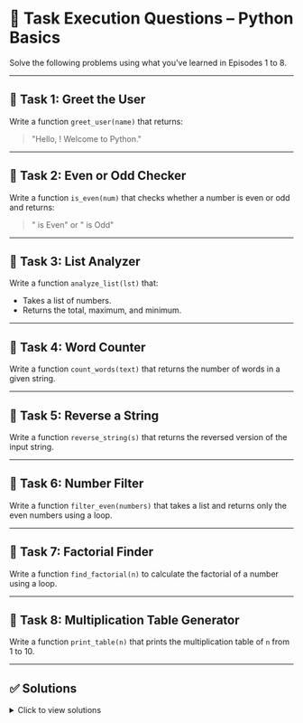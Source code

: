 # 🧪 Task Execution Questions – Python Basics

Solve the following problems using what you've learned in Episodes 1 to 8.

---

## 🔸 Task 1: Greet the User
Write a function `greet_user(name)` that returns:
> "Hello, <name>! Welcome to Python."

---

## 🔸 Task 2: Even or Odd Checker
Write a function `is_even(num)` that checks whether a number is even or odd and returns:
> "<num> is Even" or "<num> is Odd"

---

## 🔸 Task 3: List Analyzer
Write a function `analyze_list(lst)` that:
- Takes a list of numbers.
- Returns the total, maximum, and minimum.

---

## 🔸 Task 4: Word Counter
Write a function `count_words(text)` that returns the number of words in a given string.

---

## 🔸 Task 5: Reverse a String
Write a function `reverse_string(s)` that returns the reversed version of the input string.

---

## 🔸 Task 6: Number Filter
Write a function `filter_even(numbers)` that takes a list and returns only the even numbers using a loop.

---

## 🔸 Task 7: Factorial Finder
Write a function `find_factorial(n)` to calculate the factorial of a number using a loop.

---

## 🔸 Task 8: Multiplication Table Generator
Write a function `print_table(n)` that prints the multiplication table of `n` from 1 to 10.

---

## ✅ Solutions

<details>
<summary>Click to view solutions</summary>

```python
# Task 1
def greet_user(name):
    return f"Hello, {name}! Welcome to Python."

# Task 2
def is_even(num):
    return f"{num} is Even" if num % 2 == 0 else f"{num} is Odd"

# Task 3
def analyze_list(lst):
    return sum(lst), max(lst), min(lst)

# Task 4
def count_words(text):
    return len(text.split())

# Task 5
def reverse_string(s):
    return s[::-1]

# Task 6
def filter_even(numbers):
    result = []
    for num in numbers:
        if num % 2 == 0:
            result.append(num)
    return result

# Task 7
def find_factorial(n):
    fact = 1
    for i in range(1, n + 1):
        fact *= i
    return fact

# Task 8
def print_table(n):
    for i in range(1, 11):
        print(f"{n} x {i} = {n*i}")
